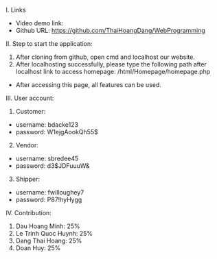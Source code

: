 I. Links
- Video demo link: 
- Github URL: https://github.com/ThaiHoangDang/WebProgramming 

II. Step to start the application:
1. After cloning from github, open cmd and localhost our website.
2. After localhosting successfully, please type the following path after localhost link to access homepage:
/html/Homepage/homepage.php
- After accessing this page, all features can be used. 

III. User account: 
 
1. Customer: 
- username: bdacke123
- password: W1ejgAookQh55$

2. Vendor:
- username: sbredee45
- password: d3$JDFuuuW&

3. Shipper: 
- username: fwilloughey7
- password: P87!hyHygg

IV. Contribution:
1. Dau Hoang Minh: 25%
2. Le Trinh Quoc Huynh: 25%
3. Dang Thai Hoang: 25%
4. Doan Huy: 25% 